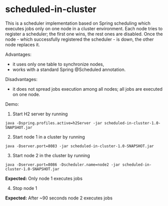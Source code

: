 # scheduled-in-cluster

This is a scheduler implementation based on Spring scheduling which executes jobs only on one node in a cluster environment.
Each node tries to register a scheduler; the first one wins, the rest ones are disabled.
Once the node - which successfully registered the scheduler - is down, the other node replaces it.

Advantages:
* it uses only one table to synchronize nodes,
* works with a standard Spring @Scheduled annotation.

Disadvantages:
* it does not spread jobs execution among all nodes; all jobs are executed on one node.

Demo:

1) Start H2 server by running
```
java -Dspring.profiles.active=h2Server -jar scheduled-in-cluster-1.0-SNAPSHOT.jar
```

2) Start node 1 in a cluster by running
```
java -Dserver.port=8083 -jar scheduled-in-cluster-1.0-SNAPSHOT.jar
```

3) Start node 2 in the cluster by running
```
java -Dserver.port=8086 -Dscheduler.name=node2 -jar scheduled-in-cluster-1.0-SNAPSHOT.jar
```

**Expected:**
Only node 1 executes jobs

4) Stop node 1

**Expected:**
After ~90 seconds node 2 executes jobs
